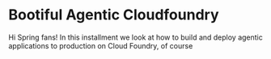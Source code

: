 # Bootiful Agentic Cloudfoundry 
Hi Spring fans! In this installment we look at how to build and deploy agentic applications to production on Cloud Foundry, of course
